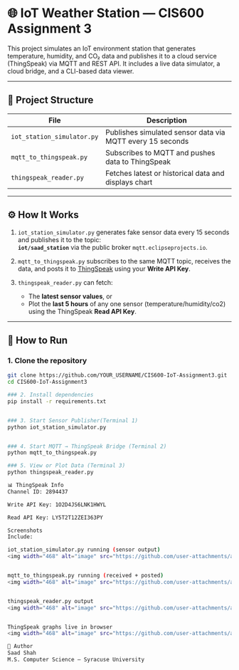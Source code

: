 # 🌐 IoT Weather Station — CIS600 Assignment 3

This project simulates an IoT environment station that generates temperature, humidity, and CO₂ data and publishes it to a cloud service (ThingSpeak) via MQTT and REST API. It includes a live data simulator, a cloud bridge, and a CLI-based data viewer.

---

## 📂 Project Structure

| File | Description |
|------|-------------|
| `iot_station_simulator.py` | Publishes simulated sensor data via MQTT every 15 seconds |
| `mqtt_to_thingspeak.py` | Subscribes to MQTT and pushes data to ThingSpeak |
| `thingspeak_reader.py` | Fetches latest or historical data and displays chart |


---

## ⚙️ How It Works

1. `iot_station_simulator.py` generates fake sensor data every 15 seconds and publishes it to the topic:  
   **`iot/saad_station`** via the public broker `mqtt.eclipseprojects.io`.

2. `mqtt_to_thingspeak.py` subscribes to the same MQTT topic, receives the data, and posts it to [ThingSpeak](https://thingspeak.com) using your **Write API Key**.

3. `thingspeak_reader.py` can fetch:
   - The **latest sensor values**, or
   - Plot the **last 5 hours** of any one sensor (temperature/humidity/co2) using the ThingSpeak **Read API Key**.

---

## 🚀 How to Run

### 1. Clone the repository
```bash
git clone https://github.com/YOUR_USERNAME/CIS600-IoT-Assignment3.git
cd CIS600-IoT-Assignment3

### 2. Install dependencies
pip install -r requirements.txt


### 3. Start Sensor Publisher(Terminal 1)
python iot_station_simulator.py


### 4. Start MQTT → ThingSpeak Bridge (Terminal 2)
python mqtt_to_thingspeak.py

### 5. View or Plot Data (Terminal 3)
python thingspeak_reader.py

📊 ThingSpeak Info
Channel ID: 2894437

Write API Key: 1O2D4JS6LNK1HWYL

Read API Key: LY5T2T12ZEI363PY

Screenshots
Include:

iot_station_simulator.py running (sensor output)
<img width="468" alt="image" src="https://github.com/user-attachments/assets/6820cef8-dc54-436f-acd8-4cd306462851" />


mqtt_to_thingspeak.py running (received + posted)
<img width="468" alt="image" src="https://github.com/user-attachments/assets/c9f7ba7e-b3c3-4b57-8782-6c3615011b00" />


thingspeak_reader.py output
<img width="468" alt="image" src="https://github.com/user-attachments/assets/ac98fb39-1d49-4d30-be93-865417226cbf" />


ThingSpeak graphs live in browser
<img width="468" alt="image" src="https://github.com/user-attachments/assets/f6adb03c-fa80-439e-901d-d6bbaa6228fa" />

🙌 Author
Saad Shah
M.S. Computer Science — Syracuse University


